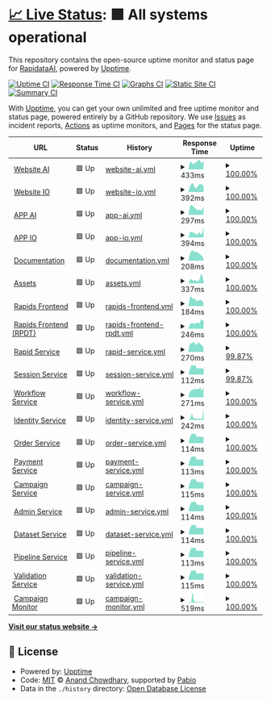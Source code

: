 # [📈 Live Status](https://RapidataAI.github.io/upptime): <!--live status--> **🟩 All systems operational**

This repository contains the open-source uptime monitor and status page for [RapidataAI](https://RapidataAI.github.io/upptime), powered by [Upptime](https://github.com/upptime/upptime).

[![Uptime CI](https://github.com/RapidataAI/upptime/workflows/Uptime%20CI/badge.svg)](https://github.com/RapidataAI/upptime/actions?query=workflow%3A%22Uptime+CI%22)
[![Response Time CI](https://github.com/RapidataAI/upptime/workflows/Response%20Time%20CI/badge.svg)](https://github.com/RapidataAI/upptime/actions?query=workflow%3A%22Response+Time+CI%22)
[![Graphs CI](https://github.com/RapidataAI/upptime/workflows/Graphs%20CI/badge.svg)](https://github.com/RapidataAI/upptime/actions?query=workflow%3A%22Graphs+CI%22)
[![Static Site CI](https://github.com/RapidataAI/upptime/workflows/Static%20Site%20CI/badge.svg)](https://github.com/RapidataAI/upptime/actions?query=workflow%3A%22Static+Site+CI%22)
[![Summary CI](https://github.com/RapidataAI/upptime/workflows/Summary%20CI/badge.svg)](https://github.com/RapidataAI/upptime/actions?query=workflow%3A%22Summary+CI%22)

With [Upptime](https://upptime.js.org), you can get your own unlimited and free uptime monitor and status page, powered entirely by a GitHub repository. We use [Issues](https://github.com/RapidataAI/upptime/issues) as incident reports, [Actions](https://github.com/RapidataAI/upptime/actions) as uptime monitors, and [Pages](https://RapidataAI.github.io/upptime) for the status page.

<!--start: status pages-->
<!-- This summary is generated by Upptime (https://github.com/upptime/upptime) -->
<!-- Do not edit this manually, your changes will be overwritten -->
<!-- prettier-ignore -->
| URL | Status | History | Response Time | Uptime |
| --- | ------ | ------- | ------------- | ------ |
| <img alt="" src="https://icons.duckduckgo.com/ip3/www.rapidata.ai.ico" height="13"> [Website AI](https://www.rapidata.ai) | 🟩 Up | [website-ai.yml](https://github.com/RapidataAI/upptime/commits/HEAD/history/website-ai.yml) | <details><summary><img alt="Response time graph" src="./graphs/website-ai/response-time-week.png" height="20"> 433ms</summary><br><a href="https://rapidataai.github.io/upptime/history/website-ai"><img alt="Response time 418" src="https://img.shields.io/endpoint?url=https%3A%2F%2Fraw.githubusercontent.com%2FRapidataAI%2Fupptime%2FHEAD%2Fapi%2Fwebsite-ai%2Fresponse-time.json"></a><br><a href="https://rapidataai.github.io/upptime/history/website-ai"><img alt="24-hour response time 474" src="https://img.shields.io/endpoint?url=https%3A%2F%2Fraw.githubusercontent.com%2FRapidataAI%2Fupptime%2FHEAD%2Fapi%2Fwebsite-ai%2Fresponse-time-day.json"></a><br><a href="https://rapidataai.github.io/upptime/history/website-ai"><img alt="7-day response time 433" src="https://img.shields.io/endpoint?url=https%3A%2F%2Fraw.githubusercontent.com%2FRapidataAI%2Fupptime%2FHEAD%2Fapi%2Fwebsite-ai%2Fresponse-time-week.json"></a><br><a href="https://rapidataai.github.io/upptime/history/website-ai"><img alt="30-day response time 390" src="https://img.shields.io/endpoint?url=https%3A%2F%2Fraw.githubusercontent.com%2FRapidataAI%2Fupptime%2FHEAD%2Fapi%2Fwebsite-ai%2Fresponse-time-month.json"></a><br><a href="https://rapidataai.github.io/upptime/history/website-ai"><img alt="1-year response time 418" src="https://img.shields.io/endpoint?url=https%3A%2F%2Fraw.githubusercontent.com%2FRapidataAI%2Fupptime%2FHEAD%2Fapi%2Fwebsite-ai%2Fresponse-time-year.json"></a></details> | <details><summary><a href="https://rapidataai.github.io/upptime/history/website-ai">100.00%</a></summary><a href="https://rapidataai.github.io/upptime/history/website-ai"><img alt="All-time uptime 100.00%" src="https://img.shields.io/endpoint?url=https%3A%2F%2Fraw.githubusercontent.com%2FRapidataAI%2Fupptime%2FHEAD%2Fapi%2Fwebsite-ai%2Fuptime.json"></a><br><a href="https://rapidataai.github.io/upptime/history/website-ai"><img alt="24-hour uptime 100.00%" src="https://img.shields.io/endpoint?url=https%3A%2F%2Fraw.githubusercontent.com%2FRapidataAI%2Fupptime%2FHEAD%2Fapi%2Fwebsite-ai%2Fuptime-day.json"></a><br><a href="https://rapidataai.github.io/upptime/history/website-ai"><img alt="7-day uptime 100.00%" src="https://img.shields.io/endpoint?url=https%3A%2F%2Fraw.githubusercontent.com%2FRapidataAI%2Fupptime%2FHEAD%2Fapi%2Fwebsite-ai%2Fuptime-week.json"></a><br><a href="https://rapidataai.github.io/upptime/history/website-ai"><img alt="30-day uptime 100.00%" src="https://img.shields.io/endpoint?url=https%3A%2F%2Fraw.githubusercontent.com%2FRapidataAI%2Fupptime%2FHEAD%2Fapi%2Fwebsite-ai%2Fuptime-month.json"></a><br><a href="https://rapidataai.github.io/upptime/history/website-ai"><img alt="1-year uptime 100.00%" src="https://img.shields.io/endpoint?url=https%3A%2F%2Fraw.githubusercontent.com%2FRapidataAI%2Fupptime%2FHEAD%2Fapi%2Fwebsite-ai%2Fuptime-year.json"></a></details>
| <img alt="" src="https://icons.duckduckgo.com/ip3/www.rapidata.io.ico" height="13"> [Website IO](https://www.rapidata.io) | 🟩 Up | [website-io.yml](https://github.com/RapidataAI/upptime/commits/HEAD/history/website-io.yml) | <details><summary><img alt="Response time graph" src="./graphs/website-io/response-time-week.png" height="20"> 392ms</summary><br><a href="https://rapidataai.github.io/upptime/history/website-io"><img alt="Response time 431" src="https://img.shields.io/endpoint?url=https%3A%2F%2Fraw.githubusercontent.com%2FRapidataAI%2Fupptime%2FHEAD%2Fapi%2Fwebsite-io%2Fresponse-time.json"></a><br><a href="https://rapidataai.github.io/upptime/history/website-io"><img alt="24-hour response time 385" src="https://img.shields.io/endpoint?url=https%3A%2F%2Fraw.githubusercontent.com%2FRapidataAI%2Fupptime%2FHEAD%2Fapi%2Fwebsite-io%2Fresponse-time-day.json"></a><br><a href="https://rapidataai.github.io/upptime/history/website-io"><img alt="7-day response time 392" src="https://img.shields.io/endpoint?url=https%3A%2F%2Fraw.githubusercontent.com%2FRapidataAI%2Fupptime%2FHEAD%2Fapi%2Fwebsite-io%2Fresponse-time-week.json"></a><br><a href="https://rapidataai.github.io/upptime/history/website-io"><img alt="30-day response time 410" src="https://img.shields.io/endpoint?url=https%3A%2F%2Fraw.githubusercontent.com%2FRapidataAI%2Fupptime%2FHEAD%2Fapi%2Fwebsite-io%2Fresponse-time-month.json"></a><br><a href="https://rapidataai.github.io/upptime/history/website-io"><img alt="1-year response time 431" src="https://img.shields.io/endpoint?url=https%3A%2F%2Fraw.githubusercontent.com%2FRapidataAI%2Fupptime%2FHEAD%2Fapi%2Fwebsite-io%2Fresponse-time-year.json"></a></details> | <details><summary><a href="https://rapidataai.github.io/upptime/history/website-io">100.00%</a></summary><a href="https://rapidataai.github.io/upptime/history/website-io"><img alt="All-time uptime 99.99%" src="https://img.shields.io/endpoint?url=https%3A%2F%2Fraw.githubusercontent.com%2FRapidataAI%2Fupptime%2FHEAD%2Fapi%2Fwebsite-io%2Fuptime.json"></a><br><a href="https://rapidataai.github.io/upptime/history/website-io"><img alt="24-hour uptime 100.00%" src="https://img.shields.io/endpoint?url=https%3A%2F%2Fraw.githubusercontent.com%2FRapidataAI%2Fupptime%2FHEAD%2Fapi%2Fwebsite-io%2Fuptime-day.json"></a><br><a href="https://rapidataai.github.io/upptime/history/website-io"><img alt="7-day uptime 100.00%" src="https://img.shields.io/endpoint?url=https%3A%2F%2Fraw.githubusercontent.com%2FRapidataAI%2Fupptime%2FHEAD%2Fapi%2Fwebsite-io%2Fuptime-week.json"></a><br><a href="https://rapidataai.github.io/upptime/history/website-io"><img alt="30-day uptime 100.00%" src="https://img.shields.io/endpoint?url=https%3A%2F%2Fraw.githubusercontent.com%2FRapidataAI%2Fupptime%2FHEAD%2Fapi%2Fwebsite-io%2Fuptime-month.json"></a><br><a href="https://rapidataai.github.io/upptime/history/website-io"><img alt="1-year uptime 99.99%" src="https://img.shields.io/endpoint?url=https%3A%2F%2Fraw.githubusercontent.com%2FRapidataAI%2Fupptime%2FHEAD%2Fapi%2Fwebsite-io%2Fuptime-year.json"></a></details>
| <img alt="" src="https://icons.duckduckgo.com/ip3/app.rapidata.ai.ico" height="13"> [APP AI](https://app.rapidata.ai) | 🟩 Up | [app-ai.yml](https://github.com/RapidataAI/upptime/commits/HEAD/history/app-ai.yml) | <details><summary><img alt="Response time graph" src="./graphs/app-ai/response-time-week.png" height="20"> 297ms</summary><br><a href="https://rapidataai.github.io/upptime/history/app-ai"><img alt="Response time 425" src="https://img.shields.io/endpoint?url=https%3A%2F%2Fraw.githubusercontent.com%2FRapidataAI%2Fupptime%2FHEAD%2Fapi%2Fapp-ai%2Fresponse-time.json"></a><br><a href="https://rapidataai.github.io/upptime/history/app-ai"><img alt="24-hour response time 356" src="https://img.shields.io/endpoint?url=https%3A%2F%2Fraw.githubusercontent.com%2FRapidataAI%2Fupptime%2FHEAD%2Fapi%2Fapp-ai%2Fresponse-time-day.json"></a><br><a href="https://rapidataai.github.io/upptime/history/app-ai"><img alt="7-day response time 297" src="https://img.shields.io/endpoint?url=https%3A%2F%2Fraw.githubusercontent.com%2FRapidataAI%2Fupptime%2FHEAD%2Fapi%2Fapp-ai%2Fresponse-time-week.json"></a><br><a href="https://rapidataai.github.io/upptime/history/app-ai"><img alt="30-day response time 320" src="https://img.shields.io/endpoint?url=https%3A%2F%2Fraw.githubusercontent.com%2FRapidataAI%2Fupptime%2FHEAD%2Fapi%2Fapp-ai%2Fresponse-time-month.json"></a><br><a href="https://rapidataai.github.io/upptime/history/app-ai"><img alt="1-year response time 425" src="https://img.shields.io/endpoint?url=https%3A%2F%2Fraw.githubusercontent.com%2FRapidataAI%2Fupptime%2FHEAD%2Fapi%2Fapp-ai%2Fresponse-time-year.json"></a></details> | <details><summary><a href="https://rapidataai.github.io/upptime/history/app-ai">100.00%</a></summary><a href="https://rapidataai.github.io/upptime/history/app-ai"><img alt="All-time uptime 99.99%" src="https://img.shields.io/endpoint?url=https%3A%2F%2Fraw.githubusercontent.com%2FRapidataAI%2Fupptime%2FHEAD%2Fapi%2Fapp-ai%2Fuptime.json"></a><br><a href="https://rapidataai.github.io/upptime/history/app-ai"><img alt="24-hour uptime 100.00%" src="https://img.shields.io/endpoint?url=https%3A%2F%2Fraw.githubusercontent.com%2FRapidataAI%2Fupptime%2FHEAD%2Fapi%2Fapp-ai%2Fuptime-day.json"></a><br><a href="https://rapidataai.github.io/upptime/history/app-ai"><img alt="7-day uptime 100.00%" src="https://img.shields.io/endpoint?url=https%3A%2F%2Fraw.githubusercontent.com%2FRapidataAI%2Fupptime%2FHEAD%2Fapi%2Fapp-ai%2Fuptime-week.json"></a><br><a href="https://rapidataai.github.io/upptime/history/app-ai"><img alt="30-day uptime 100.00%" src="https://img.shields.io/endpoint?url=https%3A%2F%2Fraw.githubusercontent.com%2FRapidataAI%2Fupptime%2FHEAD%2Fapi%2Fapp-ai%2Fuptime-month.json"></a><br><a href="https://rapidataai.github.io/upptime/history/app-ai"><img alt="1-year uptime 99.99%" src="https://img.shields.io/endpoint?url=https%3A%2F%2Fraw.githubusercontent.com%2FRapidataAI%2Fupptime%2FHEAD%2Fapi%2Fapp-ai%2Fuptime-year.json"></a></details>
| <img alt="" src="https://icons.duckduckgo.com/ip3/app.rapidata.io.ico" height="13"> [APP IO](https://app.rapidata.io) | 🟩 Up | [app-io.yml](https://github.com/RapidataAI/upptime/commits/HEAD/history/app-io.yml) | <details><summary><img alt="Response time graph" src="./graphs/app-io/response-time-week.png" height="20"> 394ms</summary><br><a href="https://rapidataai.github.io/upptime/history/app-io"><img alt="Response time 908" src="https://img.shields.io/endpoint?url=https%3A%2F%2Fraw.githubusercontent.com%2FRapidataAI%2Fupptime%2FHEAD%2Fapi%2Fapp-io%2Fresponse-time.json"></a><br><a href="https://rapidataai.github.io/upptime/history/app-io"><img alt="24-hour response time 790" src="https://img.shields.io/endpoint?url=https%3A%2F%2Fraw.githubusercontent.com%2FRapidataAI%2Fupptime%2FHEAD%2Fapi%2Fapp-io%2Fresponse-time-day.json"></a><br><a href="https://rapidataai.github.io/upptime/history/app-io"><img alt="7-day response time 394" src="https://img.shields.io/endpoint?url=https%3A%2F%2Fraw.githubusercontent.com%2FRapidataAI%2Fupptime%2FHEAD%2Fapi%2Fapp-io%2Fresponse-time-week.json"></a><br><a href="https://rapidataai.github.io/upptime/history/app-io"><img alt="30-day response time 405" src="https://img.shields.io/endpoint?url=https%3A%2F%2Fraw.githubusercontent.com%2FRapidataAI%2Fupptime%2FHEAD%2Fapi%2Fapp-io%2Fresponse-time-month.json"></a><br><a href="https://rapidataai.github.io/upptime/history/app-io"><img alt="1-year response time 908" src="https://img.shields.io/endpoint?url=https%3A%2F%2Fraw.githubusercontent.com%2FRapidataAI%2Fupptime%2FHEAD%2Fapi%2Fapp-io%2Fresponse-time-year.json"></a></details> | <details><summary><a href="https://rapidataai.github.io/upptime/history/app-io">100.00%</a></summary><a href="https://rapidataai.github.io/upptime/history/app-io"><img alt="All-time uptime 100.00%" src="https://img.shields.io/endpoint?url=https%3A%2F%2Fraw.githubusercontent.com%2FRapidataAI%2Fupptime%2FHEAD%2Fapi%2Fapp-io%2Fuptime.json"></a><br><a href="https://rapidataai.github.io/upptime/history/app-io"><img alt="24-hour uptime 100.00%" src="https://img.shields.io/endpoint?url=https%3A%2F%2Fraw.githubusercontent.com%2FRapidataAI%2Fupptime%2FHEAD%2Fapi%2Fapp-io%2Fuptime-day.json"></a><br><a href="https://rapidataai.github.io/upptime/history/app-io"><img alt="7-day uptime 100.00%" src="https://img.shields.io/endpoint?url=https%3A%2F%2Fraw.githubusercontent.com%2FRapidataAI%2Fupptime%2FHEAD%2Fapi%2Fapp-io%2Fuptime-week.json"></a><br><a href="https://rapidataai.github.io/upptime/history/app-io"><img alt="30-day uptime 100.00%" src="https://img.shields.io/endpoint?url=https%3A%2F%2Fraw.githubusercontent.com%2FRapidataAI%2Fupptime%2FHEAD%2Fapi%2Fapp-io%2Fuptime-month.json"></a><br><a href="https://rapidataai.github.io/upptime/history/app-io"><img alt="1-year uptime 100.00%" src="https://img.shields.io/endpoint?url=https%3A%2F%2Fraw.githubusercontent.com%2FRapidataAI%2Fupptime%2FHEAD%2Fapi%2Fapp-io%2Fuptime-year.json"></a></details>
| <img alt="" src="https://icons.duckduckgo.com/ip3/docs.rapidata.ai.ico" height="13"> [Documentation](https://docs.rapidata.ai) | 🟩 Up | [documentation.yml](https://github.com/RapidataAI/upptime/commits/HEAD/history/documentation.yml) | <details><summary><img alt="Response time graph" src="./graphs/documentation/response-time-week.png" height="20"> 208ms</summary><br><a href="https://rapidataai.github.io/upptime/history/documentation"><img alt="Response time 217" src="https://img.shields.io/endpoint?url=https%3A%2F%2Fraw.githubusercontent.com%2FRapidataAI%2Fupptime%2FHEAD%2Fapi%2Fdocumentation%2Fresponse-time.json"></a><br><a href="https://rapidataai.github.io/upptime/history/documentation"><img alt="24-hour response time 57" src="https://img.shields.io/endpoint?url=https%3A%2F%2Fraw.githubusercontent.com%2FRapidataAI%2Fupptime%2FHEAD%2Fapi%2Fdocumentation%2Fresponse-time-day.json"></a><br><a href="https://rapidataai.github.io/upptime/history/documentation"><img alt="7-day response time 208" src="https://img.shields.io/endpoint?url=https%3A%2F%2Fraw.githubusercontent.com%2FRapidataAI%2Fupptime%2FHEAD%2Fapi%2Fdocumentation%2Fresponse-time-week.json"></a><br><a href="https://rapidataai.github.io/upptime/history/documentation"><img alt="30-day response time 214" src="https://img.shields.io/endpoint?url=https%3A%2F%2Fraw.githubusercontent.com%2FRapidataAI%2Fupptime%2FHEAD%2Fapi%2Fdocumentation%2Fresponse-time-month.json"></a><br><a href="https://rapidataai.github.io/upptime/history/documentation"><img alt="1-year response time 217" src="https://img.shields.io/endpoint?url=https%3A%2F%2Fraw.githubusercontent.com%2FRapidataAI%2Fupptime%2FHEAD%2Fapi%2Fdocumentation%2Fresponse-time-year.json"></a></details> | <details><summary><a href="https://rapidataai.github.io/upptime/history/documentation">100.00%</a></summary><a href="https://rapidataai.github.io/upptime/history/documentation"><img alt="All-time uptime 100.00%" src="https://img.shields.io/endpoint?url=https%3A%2F%2Fraw.githubusercontent.com%2FRapidataAI%2Fupptime%2FHEAD%2Fapi%2Fdocumentation%2Fuptime.json"></a><br><a href="https://rapidataai.github.io/upptime/history/documentation"><img alt="24-hour uptime 100.00%" src="https://img.shields.io/endpoint?url=https%3A%2F%2Fraw.githubusercontent.com%2FRapidataAI%2Fupptime%2FHEAD%2Fapi%2Fdocumentation%2Fuptime-day.json"></a><br><a href="https://rapidataai.github.io/upptime/history/documentation"><img alt="7-day uptime 100.00%" src="https://img.shields.io/endpoint?url=https%3A%2F%2Fraw.githubusercontent.com%2FRapidataAI%2Fupptime%2FHEAD%2Fapi%2Fdocumentation%2Fuptime-week.json"></a><br><a href="https://rapidataai.github.io/upptime/history/documentation"><img alt="30-day uptime 100.00%" src="https://img.shields.io/endpoint?url=https%3A%2F%2Fraw.githubusercontent.com%2FRapidataAI%2Fupptime%2FHEAD%2Fapi%2Fdocumentation%2Fuptime-month.json"></a><br><a href="https://rapidataai.github.io/upptime/history/documentation"><img alt="1-year uptime 100.00%" src="https://img.shields.io/endpoint?url=https%3A%2F%2Fraw.githubusercontent.com%2FRapidataAI%2Fupptime%2FHEAD%2Fapi%2Fdocumentation%2Fuptime-year.json"></a></details>
| <img alt="" src="https://icons.duckduckgo.com/ip3/assets.rapidata.ai.ico" height="13"> [Assets](https://assets.rapidata.ai) | 🟩 Up | [assets.yml](https://github.com/RapidataAI/upptime/commits/HEAD/history/assets.yml) | <details><summary><img alt="Response time graph" src="./graphs/assets/response-time-week.png" height="20"> 337ms</summary><br><a href="https://rapidataai.github.io/upptime/history/assets"><img alt="Response time 315" src="https://img.shields.io/endpoint?url=https%3A%2F%2Fraw.githubusercontent.com%2FRapidataAI%2Fupptime%2FHEAD%2Fapi%2Fassets%2Fresponse-time.json"></a><br><a href="https://rapidataai.github.io/upptime/history/assets"><img alt="24-hour response time 212" src="https://img.shields.io/endpoint?url=https%3A%2F%2Fraw.githubusercontent.com%2FRapidataAI%2Fupptime%2FHEAD%2Fapi%2Fassets%2Fresponse-time-day.json"></a><br><a href="https://rapidataai.github.io/upptime/history/assets"><img alt="7-day response time 337" src="https://img.shields.io/endpoint?url=https%3A%2F%2Fraw.githubusercontent.com%2FRapidataAI%2Fupptime%2FHEAD%2Fapi%2Fassets%2Fresponse-time-week.json"></a><br><a href="https://rapidataai.github.io/upptime/history/assets"><img alt="30-day response time 315" src="https://img.shields.io/endpoint?url=https%3A%2F%2Fraw.githubusercontent.com%2FRapidataAI%2Fupptime%2FHEAD%2Fapi%2Fassets%2Fresponse-time-month.json"></a><br><a href="https://rapidataai.github.io/upptime/history/assets"><img alt="1-year response time 315" src="https://img.shields.io/endpoint?url=https%3A%2F%2Fraw.githubusercontent.com%2FRapidataAI%2Fupptime%2FHEAD%2Fapi%2Fassets%2Fresponse-time-year.json"></a></details> | <details><summary><a href="https://rapidataai.github.io/upptime/history/assets">100.00%</a></summary><a href="https://rapidataai.github.io/upptime/history/assets"><img alt="All-time uptime 100.00%" src="https://img.shields.io/endpoint?url=https%3A%2F%2Fraw.githubusercontent.com%2FRapidataAI%2Fupptime%2FHEAD%2Fapi%2Fassets%2Fuptime.json"></a><br><a href="https://rapidataai.github.io/upptime/history/assets"><img alt="24-hour uptime 100.00%" src="https://img.shields.io/endpoint?url=https%3A%2F%2Fraw.githubusercontent.com%2FRapidataAI%2Fupptime%2FHEAD%2Fapi%2Fassets%2Fuptime-day.json"></a><br><a href="https://rapidataai.github.io/upptime/history/assets"><img alt="7-day uptime 100.00%" src="https://img.shields.io/endpoint?url=https%3A%2F%2Fraw.githubusercontent.com%2FRapidataAI%2Fupptime%2FHEAD%2Fapi%2Fassets%2Fuptime-week.json"></a><br><a href="https://rapidataai.github.io/upptime/history/assets"><img alt="30-day uptime 100.00%" src="https://img.shields.io/endpoint?url=https%3A%2F%2Fraw.githubusercontent.com%2FRapidataAI%2Fupptime%2FHEAD%2Fapi%2Fassets%2Fuptime-month.json"></a><br><a href="https://rapidataai.github.io/upptime/history/assets"><img alt="1-year uptime 100.00%" src="https://img.shields.io/endpoint?url=https%3A%2F%2Fraw.githubusercontent.com%2FRapidataAI%2Fupptime%2FHEAD%2Fapi%2Fassets%2Fuptime-year.json"></a></details>
| <img alt="" src="https://icons.duckduckgo.com/ip3/rapids.rapidata.ai.ico" height="13"> [Rapids Frontend](https://rapids.rapidata.ai/rapid) | 🟩 Up | [rapids-frontend.yml](https://github.com/RapidataAI/upptime/commits/HEAD/history/rapids-frontend.yml) | <details><summary><img alt="Response time graph" src="./graphs/rapids-frontend/response-time-week.png" height="20"> 184ms</summary><br><a href="https://rapidataai.github.io/upptime/history/rapids-frontend"><img alt="Response time 314" src="https://img.shields.io/endpoint?url=https%3A%2F%2Fraw.githubusercontent.com%2FRapidataAI%2Fupptime%2FHEAD%2Fapi%2Frapids-frontend%2Fresponse-time.json"></a><br><a href="https://rapidataai.github.io/upptime/history/rapids-frontend"><img alt="24-hour response time 100" src="https://img.shields.io/endpoint?url=https%3A%2F%2Fraw.githubusercontent.com%2FRapidataAI%2Fupptime%2FHEAD%2Fapi%2Frapids-frontend%2Fresponse-time-day.json"></a><br><a href="https://rapidataai.github.io/upptime/history/rapids-frontend"><img alt="7-day response time 184" src="https://img.shields.io/endpoint?url=https%3A%2F%2Fraw.githubusercontent.com%2FRapidataAI%2Fupptime%2FHEAD%2Fapi%2Frapids-frontend%2Fresponse-time-week.json"></a><br><a href="https://rapidataai.github.io/upptime/history/rapids-frontend"><img alt="30-day response time 244" src="https://img.shields.io/endpoint?url=https%3A%2F%2Fraw.githubusercontent.com%2FRapidataAI%2Fupptime%2FHEAD%2Fapi%2Frapids-frontend%2Fresponse-time-month.json"></a><br><a href="https://rapidataai.github.io/upptime/history/rapids-frontend"><img alt="1-year response time 314" src="https://img.shields.io/endpoint?url=https%3A%2F%2Fraw.githubusercontent.com%2FRapidataAI%2Fupptime%2FHEAD%2Fapi%2Frapids-frontend%2Fresponse-time-year.json"></a></details> | <details><summary><a href="https://rapidataai.github.io/upptime/history/rapids-frontend">100.00%</a></summary><a href="https://rapidataai.github.io/upptime/history/rapids-frontend"><img alt="All-time uptime 100.00%" src="https://img.shields.io/endpoint?url=https%3A%2F%2Fraw.githubusercontent.com%2FRapidataAI%2Fupptime%2FHEAD%2Fapi%2Frapids-frontend%2Fuptime.json"></a><br><a href="https://rapidataai.github.io/upptime/history/rapids-frontend"><img alt="24-hour uptime 100.00%" src="https://img.shields.io/endpoint?url=https%3A%2F%2Fraw.githubusercontent.com%2FRapidataAI%2Fupptime%2FHEAD%2Fapi%2Frapids-frontend%2Fuptime-day.json"></a><br><a href="https://rapidataai.github.io/upptime/history/rapids-frontend"><img alt="7-day uptime 100.00%" src="https://img.shields.io/endpoint?url=https%3A%2F%2Fraw.githubusercontent.com%2FRapidataAI%2Fupptime%2FHEAD%2Fapi%2Frapids-frontend%2Fuptime-week.json"></a><br><a href="https://rapidataai.github.io/upptime/history/rapids-frontend"><img alt="30-day uptime 100.00%" src="https://img.shields.io/endpoint?url=https%3A%2F%2Fraw.githubusercontent.com%2FRapidataAI%2Fupptime%2FHEAD%2Fapi%2Frapids-frontend%2Fuptime-month.json"></a><br><a href="https://rapidataai.github.io/upptime/history/rapids-frontend"><img alt="1-year uptime 100.00%" src="https://img.shields.io/endpoint?url=https%3A%2F%2Fraw.githubusercontent.com%2FRapidataAI%2Fupptime%2FHEAD%2Fapi%2Frapids-frontend%2Fuptime-year.json"></a></details>
| <img alt="" src="https://icons.duckduckgo.com/ip3/rapids.rpdt.net.ico" height="13"> [Rapids Frontend (RPDT)](https://rapids.rpdt.net/rapid) | 🟩 Up | [rapids-frontend-rpdt.yml](https://github.com/RapidataAI/upptime/commits/HEAD/history/rapids-frontend-rpdt.yml) | <details><summary><img alt="Response time graph" src="./graphs/rapids-frontend-rpdt/response-time-week.png" height="20"> 246ms</summary><br><a href="https://rapidataai.github.io/upptime/history/rapids-frontend-rpdt"><img alt="Response time 240" src="https://img.shields.io/endpoint?url=https%3A%2F%2Fraw.githubusercontent.com%2FRapidataAI%2Fupptime%2FHEAD%2Fapi%2Frapids-frontend-rpdt%2Fresponse-time.json"></a><br><a href="https://rapidataai.github.io/upptime/history/rapids-frontend-rpdt"><img alt="24-hour response time 318" src="https://img.shields.io/endpoint?url=https%3A%2F%2Fraw.githubusercontent.com%2FRapidataAI%2Fupptime%2FHEAD%2Fapi%2Frapids-frontend-rpdt%2Fresponse-time-day.json"></a><br><a href="https://rapidataai.github.io/upptime/history/rapids-frontend-rpdt"><img alt="7-day response time 246" src="https://img.shields.io/endpoint?url=https%3A%2F%2Fraw.githubusercontent.com%2FRapidataAI%2Fupptime%2FHEAD%2Fapi%2Frapids-frontend-rpdt%2Fresponse-time-week.json"></a><br><a href="https://rapidataai.github.io/upptime/history/rapids-frontend-rpdt"><img alt="30-day response time 347" src="https://img.shields.io/endpoint?url=https%3A%2F%2Fraw.githubusercontent.com%2FRapidataAI%2Fupptime%2FHEAD%2Fapi%2Frapids-frontend-rpdt%2Fresponse-time-month.json"></a><br><a href="https://rapidataai.github.io/upptime/history/rapids-frontend-rpdt"><img alt="1-year response time 240" src="https://img.shields.io/endpoint?url=https%3A%2F%2Fraw.githubusercontent.com%2FRapidataAI%2Fupptime%2FHEAD%2Fapi%2Frapids-frontend-rpdt%2Fresponse-time-year.json"></a></details> | <details><summary><a href="https://rapidataai.github.io/upptime/history/rapids-frontend-rpdt">100.00%</a></summary><a href="https://rapidataai.github.io/upptime/history/rapids-frontend-rpdt"><img alt="All-time uptime 100.00%" src="https://img.shields.io/endpoint?url=https%3A%2F%2Fraw.githubusercontent.com%2FRapidataAI%2Fupptime%2FHEAD%2Fapi%2Frapids-frontend-rpdt%2Fuptime.json"></a><br><a href="https://rapidataai.github.io/upptime/history/rapids-frontend-rpdt"><img alt="24-hour uptime 100.00%" src="https://img.shields.io/endpoint?url=https%3A%2F%2Fraw.githubusercontent.com%2FRapidataAI%2Fupptime%2FHEAD%2Fapi%2Frapids-frontend-rpdt%2Fuptime-day.json"></a><br><a href="https://rapidataai.github.io/upptime/history/rapids-frontend-rpdt"><img alt="7-day uptime 100.00%" src="https://img.shields.io/endpoint?url=https%3A%2F%2Fraw.githubusercontent.com%2FRapidataAI%2Fupptime%2FHEAD%2Fapi%2Frapids-frontend-rpdt%2Fuptime-week.json"></a><br><a href="https://rapidataai.github.io/upptime/history/rapids-frontend-rpdt"><img alt="30-day uptime 100.00%" src="https://img.shields.io/endpoint?url=https%3A%2F%2Fraw.githubusercontent.com%2FRapidataAI%2Fupptime%2FHEAD%2Fapi%2Frapids-frontend-rpdt%2Fuptime-month.json"></a><br><a href="https://rapidataai.github.io/upptime/history/rapids-frontend-rpdt"><img alt="1-year uptime 100.00%" src="https://img.shields.io/endpoint?url=https%3A%2F%2Fraw.githubusercontent.com%2FRapidataAI%2Fupptime%2FHEAD%2Fapi%2Frapids-frontend-rpdt%2Fuptime-year.json"></a></details>
| <img alt="" src="https://icons.duckduckgo.com/ip3/api.rpdt.net.ico" height="13"> [Rapid Service](https://api.rpdt.net/Rapid/health) | 🟩 Up | [rapid-service.yml](https://github.com/RapidataAI/upptime/commits/HEAD/history/rapid-service.yml) | <details><summary><img alt="Response time graph" src="./graphs/rapid-service/response-time-week.png" height="20"> 270ms</summary><br><a href="https://rapidataai.github.io/upptime/history/rapid-service"><img alt="Response time 336" src="https://img.shields.io/endpoint?url=https%3A%2F%2Fraw.githubusercontent.com%2FRapidataAI%2Fupptime%2FHEAD%2Fapi%2Frapid-service%2Fresponse-time.json"></a><br><a href="https://rapidataai.github.io/upptime/history/rapid-service"><img alt="24-hour response time 220" src="https://img.shields.io/endpoint?url=https%3A%2F%2Fraw.githubusercontent.com%2FRapidataAI%2Fupptime%2FHEAD%2Fapi%2Frapid-service%2Fresponse-time-day.json"></a><br><a href="https://rapidataai.github.io/upptime/history/rapid-service"><img alt="7-day response time 270" src="https://img.shields.io/endpoint?url=https%3A%2F%2Fraw.githubusercontent.com%2FRapidataAI%2Fupptime%2FHEAD%2Fapi%2Frapid-service%2Fresponse-time-week.json"></a><br><a href="https://rapidataai.github.io/upptime/history/rapid-service"><img alt="30-day response time 253" src="https://img.shields.io/endpoint?url=https%3A%2F%2Fraw.githubusercontent.com%2FRapidataAI%2Fupptime%2FHEAD%2Fapi%2Frapid-service%2Fresponse-time-month.json"></a><br><a href="https://rapidataai.github.io/upptime/history/rapid-service"><img alt="1-year response time 336" src="https://img.shields.io/endpoint?url=https%3A%2F%2Fraw.githubusercontent.com%2FRapidataAI%2Fupptime%2FHEAD%2Fapi%2Frapid-service%2Fresponse-time-year.json"></a></details> | <details><summary><a href="https://rapidataai.github.io/upptime/history/rapid-service">99.87%</a></summary><a href="https://rapidataai.github.io/upptime/history/rapid-service"><img alt="All-time uptime 89.08%" src="https://img.shields.io/endpoint?url=https%3A%2F%2Fraw.githubusercontent.com%2FRapidataAI%2Fupptime%2FHEAD%2Fapi%2Frapid-service%2Fuptime.json"></a><br><a href="https://rapidataai.github.io/upptime/history/rapid-service"><img alt="24-hour uptime 99.06%" src="https://img.shields.io/endpoint?url=https%3A%2F%2Fraw.githubusercontent.com%2FRapidataAI%2Fupptime%2FHEAD%2Fapi%2Frapid-service%2Fuptime-day.json"></a><br><a href="https://rapidataai.github.io/upptime/history/rapid-service"><img alt="7-day uptime 99.87%" src="https://img.shields.io/endpoint?url=https%3A%2F%2Fraw.githubusercontent.com%2FRapidataAI%2Fupptime%2FHEAD%2Fapi%2Frapid-service%2Fuptime-week.json"></a><br><a href="https://rapidataai.github.io/upptime/history/rapid-service"><img alt="30-day uptime 99.97%" src="https://img.shields.io/endpoint?url=https%3A%2F%2Fraw.githubusercontent.com%2FRapidataAI%2Fupptime%2FHEAD%2Fapi%2Frapid-service%2Fuptime-month.json"></a><br><a href="https://rapidataai.github.io/upptime/history/rapid-service"><img alt="1-year uptime 89.08%" src="https://img.shields.io/endpoint?url=https%3A%2F%2Fraw.githubusercontent.com%2FRapidataAI%2Fupptime%2FHEAD%2Fapi%2Frapid-service%2Fuptime-year.json"></a></details>
| <img alt="" src="https://icons.duckduckgo.com/ip3/api.rpdt.net.ico" height="13"> [Session Service](https://api.rpdt.net/Session/health) | 🟩 Up | [session-service.yml](https://github.com/RapidataAI/upptime/commits/HEAD/history/session-service.yml) | <details><summary><img alt="Response time graph" src="./graphs/session-service/response-time-week.png" height="20"> 112ms</summary><br><a href="https://rapidataai.github.io/upptime/history/session-service"><img alt="Response time 146" src="https://img.shields.io/endpoint?url=https%3A%2F%2Fraw.githubusercontent.com%2FRapidataAI%2Fupptime%2FHEAD%2Fapi%2Fsession-service%2Fresponse-time.json"></a><br><a href="https://rapidataai.github.io/upptime/history/session-service"><img alt="24-hour response time 96" src="https://img.shields.io/endpoint?url=https%3A%2F%2Fraw.githubusercontent.com%2FRapidataAI%2Fupptime%2FHEAD%2Fapi%2Fsession-service%2Fresponse-time-day.json"></a><br><a href="https://rapidataai.github.io/upptime/history/session-service"><img alt="7-day response time 112" src="https://img.shields.io/endpoint?url=https%3A%2F%2Fraw.githubusercontent.com%2FRapidataAI%2Fupptime%2FHEAD%2Fapi%2Fsession-service%2Fresponse-time-week.json"></a><br><a href="https://rapidataai.github.io/upptime/history/session-service"><img alt="30-day response time 115" src="https://img.shields.io/endpoint?url=https%3A%2F%2Fraw.githubusercontent.com%2FRapidataAI%2Fupptime%2FHEAD%2Fapi%2Fsession-service%2Fresponse-time-month.json"></a><br><a href="https://rapidataai.github.io/upptime/history/session-service"><img alt="1-year response time 146" src="https://img.shields.io/endpoint?url=https%3A%2F%2Fraw.githubusercontent.com%2FRapidataAI%2Fupptime%2FHEAD%2Fapi%2Fsession-service%2Fresponse-time-year.json"></a></details> | <details><summary><a href="https://rapidataai.github.io/upptime/history/session-service">99.87%</a></summary><a href="https://rapidataai.github.io/upptime/history/session-service"><img alt="All-time uptime 91.90%" src="https://img.shields.io/endpoint?url=https%3A%2F%2Fraw.githubusercontent.com%2FRapidataAI%2Fupptime%2FHEAD%2Fapi%2Fsession-service%2Fuptime.json"></a><br><a href="https://rapidataai.github.io/upptime/history/session-service"><img alt="24-hour uptime 99.06%" src="https://img.shields.io/endpoint?url=https%3A%2F%2Fraw.githubusercontent.com%2FRapidataAI%2Fupptime%2FHEAD%2Fapi%2Fsession-service%2Fuptime-day.json"></a><br><a href="https://rapidataai.github.io/upptime/history/session-service"><img alt="7-day uptime 99.87%" src="https://img.shields.io/endpoint?url=https%3A%2F%2Fraw.githubusercontent.com%2FRapidataAI%2Fupptime%2FHEAD%2Fapi%2Fsession-service%2Fuptime-week.json"></a><br><a href="https://rapidataai.github.io/upptime/history/session-service"><img alt="30-day uptime 99.89%" src="https://img.shields.io/endpoint?url=https%3A%2F%2Fraw.githubusercontent.com%2FRapidataAI%2Fupptime%2FHEAD%2Fapi%2Fsession-service%2Fuptime-month.json"></a><br><a href="https://rapidataai.github.io/upptime/history/session-service"><img alt="1-year uptime 91.90%" src="https://img.shields.io/endpoint?url=https%3A%2F%2Fraw.githubusercontent.com%2FRapidataAI%2Fupptime%2FHEAD%2Fapi%2Fsession-service%2Fuptime-year.json"></a></details>
| <img alt="" src="https://icons.duckduckgo.com/ip3/api.rapidata.ai.ico" height="13"> [Workflow Service](https://api.rapidata.ai/Workflow/health) | 🟩 Up | [workflow-service.yml](https://github.com/RapidataAI/upptime/commits/HEAD/history/workflow-service.yml) | <details><summary><img alt="Response time graph" src="./graphs/workflow-service/response-time-week.png" height="20"> 271ms</summary><br><a href="https://rapidataai.github.io/upptime/history/workflow-service"><img alt="Response time 340" src="https://img.shields.io/endpoint?url=https%3A%2F%2Fraw.githubusercontent.com%2FRapidataAI%2Fupptime%2FHEAD%2Fapi%2Fworkflow-service%2Fresponse-time.json"></a><br><a href="https://rapidataai.github.io/upptime/history/workflow-service"><img alt="24-hour response time 302" src="https://img.shields.io/endpoint?url=https%3A%2F%2Fraw.githubusercontent.com%2FRapidataAI%2Fupptime%2FHEAD%2Fapi%2Fworkflow-service%2Fresponse-time-day.json"></a><br><a href="https://rapidataai.github.io/upptime/history/workflow-service"><img alt="7-day response time 271" src="https://img.shields.io/endpoint?url=https%3A%2F%2Fraw.githubusercontent.com%2FRapidataAI%2Fupptime%2FHEAD%2Fapi%2Fworkflow-service%2Fresponse-time-week.json"></a><br><a href="https://rapidataai.github.io/upptime/history/workflow-service"><img alt="30-day response time 234" src="https://img.shields.io/endpoint?url=https%3A%2F%2Fraw.githubusercontent.com%2FRapidataAI%2Fupptime%2FHEAD%2Fapi%2Fworkflow-service%2Fresponse-time-month.json"></a><br><a href="https://rapidataai.github.io/upptime/history/workflow-service"><img alt="1-year response time 340" src="https://img.shields.io/endpoint?url=https%3A%2F%2Fraw.githubusercontent.com%2FRapidataAI%2Fupptime%2FHEAD%2Fapi%2Fworkflow-service%2Fresponse-time-year.json"></a></details> | <details><summary><a href="https://rapidataai.github.io/upptime/history/workflow-service">100.00%</a></summary><a href="https://rapidataai.github.io/upptime/history/workflow-service"><img alt="All-time uptime 89.08%" src="https://img.shields.io/endpoint?url=https%3A%2F%2Fraw.githubusercontent.com%2FRapidataAI%2Fupptime%2FHEAD%2Fapi%2Fworkflow-service%2Fuptime.json"></a><br><a href="https://rapidataai.github.io/upptime/history/workflow-service"><img alt="24-hour uptime 100.00%" src="https://img.shields.io/endpoint?url=https%3A%2F%2Fraw.githubusercontent.com%2FRapidataAI%2Fupptime%2FHEAD%2Fapi%2Fworkflow-service%2Fuptime-day.json"></a><br><a href="https://rapidataai.github.io/upptime/history/workflow-service"><img alt="7-day uptime 100.00%" src="https://img.shields.io/endpoint?url=https%3A%2F%2Fraw.githubusercontent.com%2FRapidataAI%2Fupptime%2FHEAD%2Fapi%2Fworkflow-service%2Fuptime-week.json"></a><br><a href="https://rapidataai.github.io/upptime/history/workflow-service"><img alt="30-day uptime 99.91%" src="https://img.shields.io/endpoint?url=https%3A%2F%2Fraw.githubusercontent.com%2FRapidataAI%2Fupptime%2FHEAD%2Fapi%2Fworkflow-service%2Fuptime-month.json"></a><br><a href="https://rapidataai.github.io/upptime/history/workflow-service"><img alt="1-year uptime 89.08%" src="https://img.shields.io/endpoint?url=https%3A%2F%2Fraw.githubusercontent.com%2FRapidataAI%2Fupptime%2FHEAD%2Fapi%2Fworkflow-service%2Fuptime-year.json"></a></details>
| <img alt="" src="https://icons.duckduckgo.com/ip3/api.rapidata.ai.ico" height="13"> [Identity Service](https://api.rapidata.ai/Identity/health) | 🟩 Up | [identity-service.yml](https://github.com/RapidataAI/upptime/commits/HEAD/history/identity-service.yml) | <details><summary><img alt="Response time graph" src="./graphs/identity-service/response-time-week.png" height="20"> 242ms</summary><br><a href="https://rapidataai.github.io/upptime/history/identity-service"><img alt="Response time 153" src="https://img.shields.io/endpoint?url=https%3A%2F%2Fraw.githubusercontent.com%2FRapidataAI%2Fupptime%2FHEAD%2Fapi%2Fidentity-service%2Fresponse-time.json"></a><br><a href="https://rapidataai.github.io/upptime/history/identity-service"><img alt="24-hour response time 358" src="https://img.shields.io/endpoint?url=https%3A%2F%2Fraw.githubusercontent.com%2FRapidataAI%2Fupptime%2FHEAD%2Fapi%2Fidentity-service%2Fresponse-time-day.json"></a><br><a href="https://rapidataai.github.io/upptime/history/identity-service"><img alt="7-day response time 242" src="https://img.shields.io/endpoint?url=https%3A%2F%2Fraw.githubusercontent.com%2FRapidataAI%2Fupptime%2FHEAD%2Fapi%2Fidentity-service%2Fresponse-time-week.json"></a><br><a href="https://rapidataai.github.io/upptime/history/identity-service"><img alt="30-day response time 157" src="https://img.shields.io/endpoint?url=https%3A%2F%2Fraw.githubusercontent.com%2FRapidataAI%2Fupptime%2FHEAD%2Fapi%2Fidentity-service%2Fresponse-time-month.json"></a><br><a href="https://rapidataai.github.io/upptime/history/identity-service"><img alt="1-year response time 153" src="https://img.shields.io/endpoint?url=https%3A%2F%2Fraw.githubusercontent.com%2FRapidataAI%2Fupptime%2FHEAD%2Fapi%2Fidentity-service%2Fresponse-time-year.json"></a></details> | <details><summary><a href="https://rapidataai.github.io/upptime/history/identity-service">100.00%</a></summary><a href="https://rapidataai.github.io/upptime/history/identity-service"><img alt="All-time uptime 87.05%" src="https://img.shields.io/endpoint?url=https%3A%2F%2Fraw.githubusercontent.com%2FRapidataAI%2Fupptime%2FHEAD%2Fapi%2Fidentity-service%2Fuptime.json"></a><br><a href="https://rapidataai.github.io/upptime/history/identity-service"><img alt="24-hour uptime 100.00%" src="https://img.shields.io/endpoint?url=https%3A%2F%2Fraw.githubusercontent.com%2FRapidataAI%2Fupptime%2FHEAD%2Fapi%2Fidentity-service%2Fuptime-day.json"></a><br><a href="https://rapidataai.github.io/upptime/history/identity-service"><img alt="7-day uptime 100.00%" src="https://img.shields.io/endpoint?url=https%3A%2F%2Fraw.githubusercontent.com%2FRapidataAI%2Fupptime%2FHEAD%2Fapi%2Fidentity-service%2Fuptime-week.json"></a><br><a href="https://rapidataai.github.io/upptime/history/identity-service"><img alt="30-day uptime 100.00%" src="https://img.shields.io/endpoint?url=https%3A%2F%2Fraw.githubusercontent.com%2FRapidataAI%2Fupptime%2FHEAD%2Fapi%2Fidentity-service%2Fuptime-month.json"></a><br><a href="https://rapidataai.github.io/upptime/history/identity-service"><img alt="1-year uptime 87.05%" src="https://img.shields.io/endpoint?url=https%3A%2F%2Fraw.githubusercontent.com%2FRapidataAI%2Fupptime%2FHEAD%2Fapi%2Fidentity-service%2Fuptime-year.json"></a></details>
| <img alt="" src="https://icons.duckduckgo.com/ip3/api.rapidata.ai.ico" height="13"> [Order Service](https://api.rapidata.ai/Order/health) | 🟩 Up | [order-service.yml](https://github.com/RapidataAI/upptime/commits/HEAD/history/order-service.yml) | <details><summary><img alt="Response time graph" src="./graphs/order-service/response-time-week.png" height="20"> 114ms</summary><br><a href="https://rapidataai.github.io/upptime/history/order-service"><img alt="Response time 162" src="https://img.shields.io/endpoint?url=https%3A%2F%2Fraw.githubusercontent.com%2FRapidataAI%2Fupptime%2FHEAD%2Fapi%2Forder-service%2Fresponse-time.json"></a><br><a href="https://rapidataai.github.io/upptime/history/order-service"><img alt="24-hour response time 98" src="https://img.shields.io/endpoint?url=https%3A%2F%2Fraw.githubusercontent.com%2FRapidataAI%2Fupptime%2FHEAD%2Fapi%2Forder-service%2Fresponse-time-day.json"></a><br><a href="https://rapidataai.github.io/upptime/history/order-service"><img alt="7-day response time 114" src="https://img.shields.io/endpoint?url=https%3A%2F%2Fraw.githubusercontent.com%2FRapidataAI%2Fupptime%2FHEAD%2Fapi%2Forder-service%2Fresponse-time-week.json"></a><br><a href="https://rapidataai.github.io/upptime/history/order-service"><img alt="30-day response time 375" src="https://img.shields.io/endpoint?url=https%3A%2F%2Fraw.githubusercontent.com%2FRapidataAI%2Fupptime%2FHEAD%2Fapi%2Forder-service%2Fresponse-time-month.json"></a><br><a href="https://rapidataai.github.io/upptime/history/order-service"><img alt="1-year response time 162" src="https://img.shields.io/endpoint?url=https%3A%2F%2Fraw.githubusercontent.com%2FRapidataAI%2Fupptime%2FHEAD%2Fapi%2Forder-service%2Fresponse-time-year.json"></a></details> | <details><summary><a href="https://rapidataai.github.io/upptime/history/order-service">100.00%</a></summary><a href="https://rapidataai.github.io/upptime/history/order-service"><img alt="All-time uptime 56.92%" src="https://img.shields.io/endpoint?url=https%3A%2F%2Fraw.githubusercontent.com%2FRapidataAI%2Fupptime%2FHEAD%2Fapi%2Forder-service%2Fuptime.json"></a><br><a href="https://rapidataai.github.io/upptime/history/order-service"><img alt="24-hour uptime 100.00%" src="https://img.shields.io/endpoint?url=https%3A%2F%2Fraw.githubusercontent.com%2FRapidataAI%2Fupptime%2FHEAD%2Fapi%2Forder-service%2Fuptime-day.json"></a><br><a href="https://rapidataai.github.io/upptime/history/order-service"><img alt="7-day uptime 100.00%" src="https://img.shields.io/endpoint?url=https%3A%2F%2Fraw.githubusercontent.com%2FRapidataAI%2Fupptime%2FHEAD%2Fapi%2Forder-service%2Fuptime-week.json"></a><br><a href="https://rapidataai.github.io/upptime/history/order-service"><img alt="30-day uptime 99.91%" src="https://img.shields.io/endpoint?url=https%3A%2F%2Fraw.githubusercontent.com%2FRapidataAI%2Fupptime%2FHEAD%2Fapi%2Forder-service%2Fuptime-month.json"></a><br><a href="https://rapidataai.github.io/upptime/history/order-service"><img alt="1-year uptime 56.92%" src="https://img.shields.io/endpoint?url=https%3A%2F%2Fraw.githubusercontent.com%2FRapidataAI%2Fupptime%2FHEAD%2Fapi%2Forder-service%2Fuptime-year.json"></a></details>
| <img alt="" src="https://icons.duckduckgo.com/ip3/api.rapidata.ai.ico" height="13"> [Payment Service](https://api.rapidata.ai/Payment/health) | 🟩 Up | [payment-service.yml](https://github.com/RapidataAI/upptime/commits/HEAD/history/payment-service.yml) | <details><summary><img alt="Response time graph" src="./graphs/payment-service/response-time-week.png" height="20"> 113ms</summary><br><a href="https://rapidataai.github.io/upptime/history/payment-service"><img alt="Response time 154" src="https://img.shields.io/endpoint?url=https%3A%2F%2Fraw.githubusercontent.com%2FRapidataAI%2Fupptime%2FHEAD%2Fapi%2Fpayment-service%2Fresponse-time.json"></a><br><a href="https://rapidataai.github.io/upptime/history/payment-service"><img alt="24-hour response time 97" src="https://img.shields.io/endpoint?url=https%3A%2F%2Fraw.githubusercontent.com%2FRapidataAI%2Fupptime%2FHEAD%2Fapi%2Fpayment-service%2Fresponse-time-day.json"></a><br><a href="https://rapidataai.github.io/upptime/history/payment-service"><img alt="7-day response time 113" src="https://img.shields.io/endpoint?url=https%3A%2F%2Fraw.githubusercontent.com%2FRapidataAI%2Fupptime%2FHEAD%2Fapi%2Fpayment-service%2Fresponse-time-week.json"></a><br><a href="https://rapidataai.github.io/upptime/history/payment-service"><img alt="30-day response time 116" src="https://img.shields.io/endpoint?url=https%3A%2F%2Fraw.githubusercontent.com%2FRapidataAI%2Fupptime%2FHEAD%2Fapi%2Fpayment-service%2Fresponse-time-month.json"></a><br><a href="https://rapidataai.github.io/upptime/history/payment-service"><img alt="1-year response time 154" src="https://img.shields.io/endpoint?url=https%3A%2F%2Fraw.githubusercontent.com%2FRapidataAI%2Fupptime%2FHEAD%2Fapi%2Fpayment-service%2Fresponse-time-year.json"></a></details> | <details><summary><a href="https://rapidataai.github.io/upptime/history/payment-service">100.00%</a></summary><a href="https://rapidataai.github.io/upptime/history/payment-service"><img alt="All-time uptime 91.95%" src="https://img.shields.io/endpoint?url=https%3A%2F%2Fraw.githubusercontent.com%2FRapidataAI%2Fupptime%2FHEAD%2Fapi%2Fpayment-service%2Fuptime.json"></a><br><a href="https://rapidataai.github.io/upptime/history/payment-service"><img alt="24-hour uptime 100.00%" src="https://img.shields.io/endpoint?url=https%3A%2F%2Fraw.githubusercontent.com%2FRapidataAI%2Fupptime%2FHEAD%2Fapi%2Fpayment-service%2Fuptime-day.json"></a><br><a href="https://rapidataai.github.io/upptime/history/payment-service"><img alt="7-day uptime 100.00%" src="https://img.shields.io/endpoint?url=https%3A%2F%2Fraw.githubusercontent.com%2FRapidataAI%2Fupptime%2FHEAD%2Fapi%2Fpayment-service%2Fuptime-week.json"></a><br><a href="https://rapidataai.github.io/upptime/history/payment-service"><img alt="30-day uptime 100.00%" src="https://img.shields.io/endpoint?url=https%3A%2F%2Fraw.githubusercontent.com%2FRapidataAI%2Fupptime%2FHEAD%2Fapi%2Fpayment-service%2Fuptime-month.json"></a><br><a href="https://rapidataai.github.io/upptime/history/payment-service"><img alt="1-year uptime 91.95%" src="https://img.shields.io/endpoint?url=https%3A%2F%2Fraw.githubusercontent.com%2FRapidataAI%2Fupptime%2FHEAD%2Fapi%2Fpayment-service%2Fuptime-year.json"></a></details>
| <img alt="" src="https://icons.duckduckgo.com/ip3/api.rapidata.ai.ico" height="13"> [Campaign Service](https://api.rapidata.ai/Campaign/health) | 🟩 Up | [campaign-service.yml](https://github.com/RapidataAI/upptime/commits/HEAD/history/campaign-service.yml) | <details><summary><img alt="Response time graph" src="./graphs/campaign-service/response-time-week.png" height="20"> 115ms</summary><br><a href="https://rapidataai.github.io/upptime/history/campaign-service"><img alt="Response time 114" src="https://img.shields.io/endpoint?url=https%3A%2F%2Fraw.githubusercontent.com%2FRapidataAI%2Fupptime%2FHEAD%2Fapi%2Fcampaign-service%2Fresponse-time.json"></a><br><a href="https://rapidataai.github.io/upptime/history/campaign-service"><img alt="24-hour response time 98" src="https://img.shields.io/endpoint?url=https%3A%2F%2Fraw.githubusercontent.com%2FRapidataAI%2Fupptime%2FHEAD%2Fapi%2Fcampaign-service%2Fresponse-time-day.json"></a><br><a href="https://rapidataai.github.io/upptime/history/campaign-service"><img alt="7-day response time 115" src="https://img.shields.io/endpoint?url=https%3A%2F%2Fraw.githubusercontent.com%2FRapidataAI%2Fupptime%2FHEAD%2Fapi%2Fcampaign-service%2Fresponse-time-week.json"></a><br><a href="https://rapidataai.github.io/upptime/history/campaign-service"><img alt="30-day response time 116" src="https://img.shields.io/endpoint?url=https%3A%2F%2Fraw.githubusercontent.com%2FRapidataAI%2Fupptime%2FHEAD%2Fapi%2Fcampaign-service%2Fresponse-time-month.json"></a><br><a href="https://rapidataai.github.io/upptime/history/campaign-service"><img alt="1-year response time 114" src="https://img.shields.io/endpoint?url=https%3A%2F%2Fraw.githubusercontent.com%2FRapidataAI%2Fupptime%2FHEAD%2Fapi%2Fcampaign-service%2Fresponse-time-year.json"></a></details> | <details><summary><a href="https://rapidataai.github.io/upptime/history/campaign-service">100.00%</a></summary><a href="https://rapidataai.github.io/upptime/history/campaign-service"><img alt="All-time uptime 94.50%" src="https://img.shields.io/endpoint?url=https%3A%2F%2Fraw.githubusercontent.com%2FRapidataAI%2Fupptime%2FHEAD%2Fapi%2Fcampaign-service%2Fuptime.json"></a><br><a href="https://rapidataai.github.io/upptime/history/campaign-service"><img alt="24-hour uptime 100.00%" src="https://img.shields.io/endpoint?url=https%3A%2F%2Fraw.githubusercontent.com%2FRapidataAI%2Fupptime%2FHEAD%2Fapi%2Fcampaign-service%2Fuptime-day.json"></a><br><a href="https://rapidataai.github.io/upptime/history/campaign-service"><img alt="7-day uptime 100.00%" src="https://img.shields.io/endpoint?url=https%3A%2F%2Fraw.githubusercontent.com%2FRapidataAI%2Fupptime%2FHEAD%2Fapi%2Fcampaign-service%2Fuptime-week.json"></a><br><a href="https://rapidataai.github.io/upptime/history/campaign-service"><img alt="30-day uptime 100.00%" src="https://img.shields.io/endpoint?url=https%3A%2F%2Fraw.githubusercontent.com%2FRapidataAI%2Fupptime%2FHEAD%2Fapi%2Fcampaign-service%2Fuptime-month.json"></a><br><a href="https://rapidataai.github.io/upptime/history/campaign-service"><img alt="1-year uptime 94.50%" src="https://img.shields.io/endpoint?url=https%3A%2F%2Fraw.githubusercontent.com%2FRapidataAI%2Fupptime%2FHEAD%2Fapi%2Fcampaign-service%2Fuptime-year.json"></a></details>
| <img alt="" src="https://icons.duckduckgo.com/ip3/api.rapidata.ai.ico" height="13"> [Admin Service](https://api.rapidata.ai/Admin/health) | 🟩 Up | [admin-service.yml](https://github.com/RapidataAI/upptime/commits/HEAD/history/admin-service.yml) | <details><summary><img alt="Response time graph" src="./graphs/admin-service/response-time-week.png" height="20"> 114ms</summary><br><a href="https://rapidataai.github.io/upptime/history/admin-service"><img alt="Response time 114" src="https://img.shields.io/endpoint?url=https%3A%2F%2Fraw.githubusercontent.com%2FRapidataAI%2Fupptime%2FHEAD%2Fapi%2Fadmin-service%2Fresponse-time.json"></a><br><a href="https://rapidataai.github.io/upptime/history/admin-service"><img alt="24-hour response time 96" src="https://img.shields.io/endpoint?url=https%3A%2F%2Fraw.githubusercontent.com%2FRapidataAI%2Fupptime%2FHEAD%2Fapi%2Fadmin-service%2Fresponse-time-day.json"></a><br><a href="https://rapidataai.github.io/upptime/history/admin-service"><img alt="7-day response time 114" src="https://img.shields.io/endpoint?url=https%3A%2F%2Fraw.githubusercontent.com%2FRapidataAI%2Fupptime%2FHEAD%2Fapi%2Fadmin-service%2Fresponse-time-week.json"></a><br><a href="https://rapidataai.github.io/upptime/history/admin-service"><img alt="30-day response time 115" src="https://img.shields.io/endpoint?url=https%3A%2F%2Fraw.githubusercontent.com%2FRapidataAI%2Fupptime%2FHEAD%2Fapi%2Fadmin-service%2Fresponse-time-month.json"></a><br><a href="https://rapidataai.github.io/upptime/history/admin-service"><img alt="1-year response time 114" src="https://img.shields.io/endpoint?url=https%3A%2F%2Fraw.githubusercontent.com%2FRapidataAI%2Fupptime%2FHEAD%2Fapi%2Fadmin-service%2Fresponse-time-year.json"></a></details> | <details><summary><a href="https://rapidataai.github.io/upptime/history/admin-service">100.00%</a></summary><a href="https://rapidataai.github.io/upptime/history/admin-service"><img alt="All-time uptime 89.29%" src="https://img.shields.io/endpoint?url=https%3A%2F%2Fraw.githubusercontent.com%2FRapidataAI%2Fupptime%2FHEAD%2Fapi%2Fadmin-service%2Fuptime.json"></a><br><a href="https://rapidataai.github.io/upptime/history/admin-service"><img alt="24-hour uptime 100.00%" src="https://img.shields.io/endpoint?url=https%3A%2F%2Fraw.githubusercontent.com%2FRapidataAI%2Fupptime%2FHEAD%2Fapi%2Fadmin-service%2Fuptime-day.json"></a><br><a href="https://rapidataai.github.io/upptime/history/admin-service"><img alt="7-day uptime 100.00%" src="https://img.shields.io/endpoint?url=https%3A%2F%2Fraw.githubusercontent.com%2FRapidataAI%2Fupptime%2FHEAD%2Fapi%2Fadmin-service%2Fuptime-week.json"></a><br><a href="https://rapidataai.github.io/upptime/history/admin-service"><img alt="30-day uptime 100.00%" src="https://img.shields.io/endpoint?url=https%3A%2F%2Fraw.githubusercontent.com%2FRapidataAI%2Fupptime%2FHEAD%2Fapi%2Fadmin-service%2Fuptime-month.json"></a><br><a href="https://rapidataai.github.io/upptime/history/admin-service"><img alt="1-year uptime 89.29%" src="https://img.shields.io/endpoint?url=https%3A%2F%2Fraw.githubusercontent.com%2FRapidataAI%2Fupptime%2FHEAD%2Fapi%2Fadmin-service%2Fuptime-year.json"></a></details>
| <img alt="" src="https://icons.duckduckgo.com/ip3/api.rapidata.ai.ico" height="13"> [Dataset Service](https://api.rapidata.ai/Dataset/health) | 🟩 Up | [dataset-service.yml](https://github.com/RapidataAI/upptime/commits/HEAD/history/dataset-service.yml) | <details><summary><img alt="Response time graph" src="./graphs/dataset-service/response-time-week.png" height="20"> 114ms</summary><br><a href="https://rapidataai.github.io/upptime/history/dataset-service"><img alt="Response time 123" src="https://img.shields.io/endpoint?url=https%3A%2F%2Fraw.githubusercontent.com%2FRapidataAI%2Fupptime%2FHEAD%2Fapi%2Fdataset-service%2Fresponse-time.json"></a><br><a href="https://rapidataai.github.io/upptime/history/dataset-service"><img alt="24-hour response time 98" src="https://img.shields.io/endpoint?url=https%3A%2F%2Fraw.githubusercontent.com%2FRapidataAI%2Fupptime%2FHEAD%2Fapi%2Fdataset-service%2Fresponse-time-day.json"></a><br><a href="https://rapidataai.github.io/upptime/history/dataset-service"><img alt="7-day response time 114" src="https://img.shields.io/endpoint?url=https%3A%2F%2Fraw.githubusercontent.com%2FRapidataAI%2Fupptime%2FHEAD%2Fapi%2Fdataset-service%2Fresponse-time-week.json"></a><br><a href="https://rapidataai.github.io/upptime/history/dataset-service"><img alt="30-day response time 122" src="https://img.shields.io/endpoint?url=https%3A%2F%2Fraw.githubusercontent.com%2FRapidataAI%2Fupptime%2FHEAD%2Fapi%2Fdataset-service%2Fresponse-time-month.json"></a><br><a href="https://rapidataai.github.io/upptime/history/dataset-service"><img alt="1-year response time 123" src="https://img.shields.io/endpoint?url=https%3A%2F%2Fraw.githubusercontent.com%2FRapidataAI%2Fupptime%2FHEAD%2Fapi%2Fdataset-service%2Fresponse-time-year.json"></a></details> | <details><summary><a href="https://rapidataai.github.io/upptime/history/dataset-service">100.00%</a></summary><a href="https://rapidataai.github.io/upptime/history/dataset-service"><img alt="All-time uptime 84.42%" src="https://img.shields.io/endpoint?url=https%3A%2F%2Fraw.githubusercontent.com%2FRapidataAI%2Fupptime%2FHEAD%2Fapi%2Fdataset-service%2Fuptime.json"></a><br><a href="https://rapidataai.github.io/upptime/history/dataset-service"><img alt="24-hour uptime 100.00%" src="https://img.shields.io/endpoint?url=https%3A%2F%2Fraw.githubusercontent.com%2FRapidataAI%2Fupptime%2FHEAD%2Fapi%2Fdataset-service%2Fuptime-day.json"></a><br><a href="https://rapidataai.github.io/upptime/history/dataset-service"><img alt="7-day uptime 100.00%" src="https://img.shields.io/endpoint?url=https%3A%2F%2Fraw.githubusercontent.com%2FRapidataAI%2Fupptime%2FHEAD%2Fapi%2Fdataset-service%2Fuptime-week.json"></a><br><a href="https://rapidataai.github.io/upptime/history/dataset-service"><img alt="30-day uptime 100.00%" src="https://img.shields.io/endpoint?url=https%3A%2F%2Fraw.githubusercontent.com%2FRapidataAI%2Fupptime%2FHEAD%2Fapi%2Fdataset-service%2Fuptime-month.json"></a><br><a href="https://rapidataai.github.io/upptime/history/dataset-service"><img alt="1-year uptime 84.42%" src="https://img.shields.io/endpoint?url=https%3A%2F%2Fraw.githubusercontent.com%2FRapidataAI%2Fupptime%2FHEAD%2Fapi%2Fdataset-service%2Fuptime-year.json"></a></details>
| <img alt="" src="https://icons.duckduckgo.com/ip3/api.rapidata.ai.ico" height="13"> [Pipeline Service](https://api.rapidata.ai/Pipeline/health) | 🟩 Up | [pipeline-service.yml](https://github.com/RapidataAI/upptime/commits/HEAD/history/pipeline-service.yml) | <details><summary><img alt="Response time graph" src="./graphs/pipeline-service/response-time-week.png" height="20"> 113ms</summary><br><a href="https://rapidataai.github.io/upptime/history/pipeline-service"><img alt="Response time 130" src="https://img.shields.io/endpoint?url=https%3A%2F%2Fraw.githubusercontent.com%2FRapidataAI%2Fupptime%2FHEAD%2Fapi%2Fpipeline-service%2Fresponse-time.json"></a><br><a href="https://rapidataai.github.io/upptime/history/pipeline-service"><img alt="24-hour response time 96" src="https://img.shields.io/endpoint?url=https%3A%2F%2Fraw.githubusercontent.com%2FRapidataAI%2Fupptime%2FHEAD%2Fapi%2Fpipeline-service%2Fresponse-time-day.json"></a><br><a href="https://rapidataai.github.io/upptime/history/pipeline-service"><img alt="7-day response time 113" src="https://img.shields.io/endpoint?url=https%3A%2F%2Fraw.githubusercontent.com%2FRapidataAI%2Fupptime%2FHEAD%2Fapi%2Fpipeline-service%2Fresponse-time-week.json"></a><br><a href="https://rapidataai.github.io/upptime/history/pipeline-service"><img alt="30-day response time 131" src="https://img.shields.io/endpoint?url=https%3A%2F%2Fraw.githubusercontent.com%2FRapidataAI%2Fupptime%2FHEAD%2Fapi%2Fpipeline-service%2Fresponse-time-month.json"></a><br><a href="https://rapidataai.github.io/upptime/history/pipeline-service"><img alt="1-year response time 130" src="https://img.shields.io/endpoint?url=https%3A%2F%2Fraw.githubusercontent.com%2FRapidataAI%2Fupptime%2FHEAD%2Fapi%2Fpipeline-service%2Fresponse-time-year.json"></a></details> | <details><summary><a href="https://rapidataai.github.io/upptime/history/pipeline-service">100.00%</a></summary><a href="https://rapidataai.github.io/upptime/history/pipeline-service"><img alt="All-time uptime 89.13%" src="https://img.shields.io/endpoint?url=https%3A%2F%2Fraw.githubusercontent.com%2FRapidataAI%2Fupptime%2FHEAD%2Fapi%2Fpipeline-service%2Fuptime.json"></a><br><a href="https://rapidataai.github.io/upptime/history/pipeline-service"><img alt="24-hour uptime 100.00%" src="https://img.shields.io/endpoint?url=https%3A%2F%2Fraw.githubusercontent.com%2FRapidataAI%2Fupptime%2FHEAD%2Fapi%2Fpipeline-service%2Fuptime-day.json"></a><br><a href="https://rapidataai.github.io/upptime/history/pipeline-service"><img alt="7-day uptime 100.00%" src="https://img.shields.io/endpoint?url=https%3A%2F%2Fraw.githubusercontent.com%2FRapidataAI%2Fupptime%2FHEAD%2Fapi%2Fpipeline-service%2Fuptime-week.json"></a><br><a href="https://rapidataai.github.io/upptime/history/pipeline-service"><img alt="30-day uptime 100.00%" src="https://img.shields.io/endpoint?url=https%3A%2F%2Fraw.githubusercontent.com%2FRapidataAI%2Fupptime%2FHEAD%2Fapi%2Fpipeline-service%2Fuptime-month.json"></a><br><a href="https://rapidataai.github.io/upptime/history/pipeline-service"><img alt="1-year uptime 89.13%" src="https://img.shields.io/endpoint?url=https%3A%2F%2Fraw.githubusercontent.com%2FRapidataAI%2Fupptime%2FHEAD%2Fapi%2Fpipeline-service%2Fuptime-year.json"></a></details>
| <img alt="" src="https://icons.duckduckgo.com/ip3/api.rapidata.ai.ico" height="13"> [Validation Service](https://api.rapidata.ai/Validation/health) | 🟩 Up | [validation-service.yml](https://github.com/RapidataAI/upptime/commits/HEAD/history/validation-service.yml) | <details><summary><img alt="Response time graph" src="./graphs/validation-service/response-time-week.png" height="20"> 115ms</summary><br><a href="https://rapidataai.github.io/upptime/history/validation-service"><img alt="Response time 121" src="https://img.shields.io/endpoint?url=https%3A%2F%2Fraw.githubusercontent.com%2FRapidataAI%2Fupptime%2FHEAD%2Fapi%2Fvalidation-service%2Fresponse-time.json"></a><br><a href="https://rapidataai.github.io/upptime/history/validation-service"><img alt="24-hour response time 100" src="https://img.shields.io/endpoint?url=https%3A%2F%2Fraw.githubusercontent.com%2FRapidataAI%2Fupptime%2FHEAD%2Fapi%2Fvalidation-service%2Fresponse-time-day.json"></a><br><a href="https://rapidataai.github.io/upptime/history/validation-service"><img alt="7-day response time 115" src="https://img.shields.io/endpoint?url=https%3A%2F%2Fraw.githubusercontent.com%2FRapidataAI%2Fupptime%2FHEAD%2Fapi%2Fvalidation-service%2Fresponse-time-week.json"></a><br><a href="https://rapidataai.github.io/upptime/history/validation-service"><img alt="30-day response time 115" src="https://img.shields.io/endpoint?url=https%3A%2F%2Fraw.githubusercontent.com%2FRapidataAI%2Fupptime%2FHEAD%2Fapi%2Fvalidation-service%2Fresponse-time-month.json"></a><br><a href="https://rapidataai.github.io/upptime/history/validation-service"><img alt="1-year response time 121" src="https://img.shields.io/endpoint?url=https%3A%2F%2Fraw.githubusercontent.com%2FRapidataAI%2Fupptime%2FHEAD%2Fapi%2Fvalidation-service%2Fresponse-time-year.json"></a></details> | <details><summary><a href="https://rapidataai.github.io/upptime/history/validation-service">100.00%</a></summary><a href="https://rapidataai.github.io/upptime/history/validation-service"><img alt="All-time uptime 86.49%" src="https://img.shields.io/endpoint?url=https%3A%2F%2Fraw.githubusercontent.com%2FRapidataAI%2Fupptime%2FHEAD%2Fapi%2Fvalidation-service%2Fuptime.json"></a><br><a href="https://rapidataai.github.io/upptime/history/validation-service"><img alt="24-hour uptime 100.00%" src="https://img.shields.io/endpoint?url=https%3A%2F%2Fraw.githubusercontent.com%2FRapidataAI%2Fupptime%2FHEAD%2Fapi%2Fvalidation-service%2Fuptime-day.json"></a><br><a href="https://rapidataai.github.io/upptime/history/validation-service"><img alt="7-day uptime 100.00%" src="https://img.shields.io/endpoint?url=https%3A%2F%2Fraw.githubusercontent.com%2FRapidataAI%2Fupptime%2FHEAD%2Fapi%2Fvalidation-service%2Fuptime-week.json"></a><br><a href="https://rapidataai.github.io/upptime/history/validation-service"><img alt="30-day uptime 100.00%" src="https://img.shields.io/endpoint?url=https%3A%2F%2Fraw.githubusercontent.com%2FRapidataAI%2Fupptime%2FHEAD%2Fapi%2Fvalidation-service%2Fuptime-month.json"></a><br><a href="https://rapidataai.github.io/upptime/history/validation-service"><img alt="1-year uptime 86.49%" src="https://img.shields.io/endpoint?url=https%3A%2F%2Fraw.githubusercontent.com%2FRapidataAI%2Fupptime%2FHEAD%2Fapi%2Fvalidation-service%2Fuptime-year.json"></a></details>
| <img alt="" src="https://icons.duckduckgo.com/ip3/api.rapidata.ai.ico" height="13"> [Campaign Monitor](https://api.rapidata.ai/Campaign/Monitor) | 🟩 Up | [campaign-monitor.yml](https://github.com/RapidataAI/upptime/commits/HEAD/history/campaign-monitor.yml) | <details><summary><img alt="Response time graph" src="./graphs/campaign-monitor/response-time-week.png" height="20"> 519ms</summary><br><a href="https://rapidataai.github.io/upptime/history/campaign-monitor"><img alt="Response time 692" src="https://img.shields.io/endpoint?url=https%3A%2F%2Fraw.githubusercontent.com%2FRapidataAI%2Fupptime%2FHEAD%2Fapi%2Fcampaign-monitor%2Fresponse-time.json"></a><br><a href="https://rapidataai.github.io/upptime/history/campaign-monitor"><img alt="24-hour response time 135" src="https://img.shields.io/endpoint?url=https%3A%2F%2Fraw.githubusercontent.com%2FRapidataAI%2Fupptime%2FHEAD%2Fapi%2Fcampaign-monitor%2Fresponse-time-day.json"></a><br><a href="https://rapidataai.github.io/upptime/history/campaign-monitor"><img alt="7-day response time 519" src="https://img.shields.io/endpoint?url=https%3A%2F%2Fraw.githubusercontent.com%2FRapidataAI%2Fupptime%2FHEAD%2Fapi%2Fcampaign-monitor%2Fresponse-time-week.json"></a><br><a href="https://rapidataai.github.io/upptime/history/campaign-monitor"><img alt="30-day response time 561" src="https://img.shields.io/endpoint?url=https%3A%2F%2Fraw.githubusercontent.com%2FRapidataAI%2Fupptime%2FHEAD%2Fapi%2Fcampaign-monitor%2Fresponse-time-month.json"></a><br><a href="https://rapidataai.github.io/upptime/history/campaign-monitor"><img alt="1-year response time 692" src="https://img.shields.io/endpoint?url=https%3A%2F%2Fraw.githubusercontent.com%2FRapidataAI%2Fupptime%2FHEAD%2Fapi%2Fcampaign-monitor%2Fresponse-time-year.json"></a></details> | <details><summary><a href="https://rapidataai.github.io/upptime/history/campaign-monitor">100.00%</a></summary><a href="https://rapidataai.github.io/upptime/history/campaign-monitor"><img alt="All-time uptime 94.24%" src="https://img.shields.io/endpoint?url=https%3A%2F%2Fraw.githubusercontent.com%2FRapidataAI%2Fupptime%2FHEAD%2Fapi%2Fcampaign-monitor%2Fuptime.json"></a><br><a href="https://rapidataai.github.io/upptime/history/campaign-monitor"><img alt="24-hour uptime 100.00%" src="https://img.shields.io/endpoint?url=https%3A%2F%2Fraw.githubusercontent.com%2FRapidataAI%2Fupptime%2FHEAD%2Fapi%2Fcampaign-monitor%2Fuptime-day.json"></a><br><a href="https://rapidataai.github.io/upptime/history/campaign-monitor"><img alt="7-day uptime 100.00%" src="https://img.shields.io/endpoint?url=https%3A%2F%2Fraw.githubusercontent.com%2FRapidataAI%2Fupptime%2FHEAD%2Fapi%2Fcampaign-monitor%2Fuptime-week.json"></a><br><a href="https://rapidataai.github.io/upptime/history/campaign-monitor"><img alt="30-day uptime 99.79%" src="https://img.shields.io/endpoint?url=https%3A%2F%2Fraw.githubusercontent.com%2FRapidataAI%2Fupptime%2FHEAD%2Fapi%2Fcampaign-monitor%2Fuptime-month.json"></a><br><a href="https://rapidataai.github.io/upptime/history/campaign-monitor"><img alt="1-year uptime 94.24%" src="https://img.shields.io/endpoint?url=https%3A%2F%2Fraw.githubusercontent.com%2FRapidataAI%2Fupptime%2FHEAD%2Fapi%2Fcampaign-monitor%2Fuptime-year.json"></a></details>

<!--end: status pages-->

[**Visit our status website →**](https://RapidataAI.github.io/upptime)

## 📄 License

- Powered by: [Upptime](https://github.com/upptime/upptime)
- Code: [MIT](./LICENSE) © [Anand Chowdhary](https://anandchowdhary.com), supported by [Pabio](https://pabio.com)
- Data in the `./history` directory: [Open Database License](https://opendatacommons.org/licenses/odbl/1-0/)
